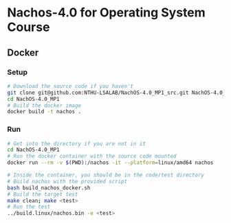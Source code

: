 # Nachos-4.0 for Operating System Course

## Docker

### Setup

```bash
# Download the source code if you haven't
git clone git@github.com:NTHU-LSALAB/NachOS-4.0_MP1_src.git NachOS-4.0_MP1
cd NachOS-4.0_MP1
# Build the docker image
docker build -t nachos .
```

### Run

```bash
# Get into the directory if you are not in it
cd NachOS-4.0_MP1
# Run the docker container with the source code mounted
docker run --rm -v $(PWD):/nachos -it --platform=linux/amd64 nachos
```

```bash
# Inside the container, you should be in the code/test directory
# Build nachos with the provided script
bash build_nachos_docker.sh
# Build the target test
make clean; make <test>
# Run the test
../build.linux/nachos.bin -e <test>
```
